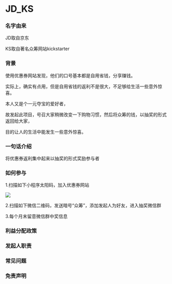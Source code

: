 # JD_KS

### 名字由来

JD取自京东

KS取自著名众筹网站kickstarter

### 背景

使用优惠券网站发现，他们的口号基本都是自用省钱，分享赚钱。

实际上，确实有点用，但是自用省钱的返利不是很大，不足够给生活一些意外惊喜。

本人又是个一元夺宝的爱好者，

故发起此项目，号召大家稍微改变一下购物习惯，然后将众筹的钱，以抽奖的形式返回给大家，

目的让人的生活中能发生一些意外惊喜。



### 一句话介绍

将优惠券返利集中起来以抽奖的形式奖励参与者



### 如何参与

1.扫描如下小程序太阳码，加入优惠券网站

![](E:\money\JD_KS\JD_KS\资源\发起人\二维码\注册.png)

2.扫描如下微信二维码，发送暗号“众筹”，添加发起人为好友，进入抽奖微信群

3.每个月末留意微信群中奖信息



### 利益分配政策



### 发起人职责



### 常见问题



### 免责声明





